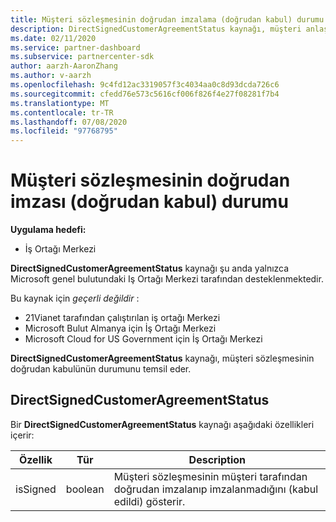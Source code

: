 ```yaml
---
title: Müşteri sözleşmesinin doğrudan imzalama (doğrudan kabul) durumu.
description: DirectSignedCustomerAgreementStatus kaynağı, müşteri anlaşmasının doğrudan imzalanmasının (doğrudan kabul) durumunu temsil eder.
ms.date: 02/11/2020
ms.service: partner-dashboard
ms.subservice: partnercenter-sdk
author: aarzh-AaronZhang
ms.author: v-aarzh
ms.openlocfilehash: 9c4fd12ac3319057f3c4034aa0c8d93dcda726c6
ms.sourcegitcommit: cfedd76e573c5616cf006f826f4e27f08281f7b4
ms.translationtype: MT
ms.contentlocale: tr-TR
ms.lasthandoff: 07/08/2020
ms.locfileid: "97768795"
---
```

# <a name="direct-signing-direct-acceptance-status-of-a-customer-agreement"></a>Müşteri sözleşmesinin doğrudan imzası (doğrudan kabul) durumu

**Uygulama hedefi:**

- İş Ortağı Merkezi

**DirectSignedCustomerAgreementStatus** kaynağı şu anda yalnızca Microsoft genel bulutundaki Iş Ortağı Merkezi tarafından desteklenmektedir.

Bu kaynak için *geçerli değildir* :

- 21Vianet tarafından çalıştırılan iş ortağı Merkezi
- Microsoft Bulut Almanya için İş Ortağı Merkezi
- Microsoft Cloud for US Government için İş Ortağı Merkezi

**DirectSignedCustomerAgreementStatus** kaynağı, müşteri sözleşmesinin doğrudan kabulünün durumunu temsil eder.

## <a name="directsignedcustomeragreementstatus"></a>DirectSignedCustomerAgreementStatus

Bir **DirectSignedCustomerAgreementStatus** kaynağı aşağıdaki özellikleri içerir:

| Özellik       | Tür   | Description                                                                                               |
|----------------|--------|-----------------------------------------------------------------------------------------------------------|
| isSigned | boolean | Müşteri sözleşmesinin müşteri tarafından doğrudan imzalanıp imzalanmadığını (kabul edildi) gösterir. |
